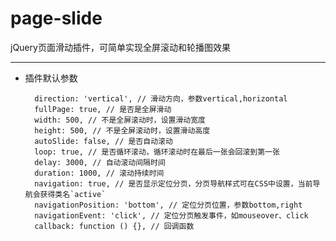 # page-slide
jQuery页面滑动插件，可简单实现全屏滚动和轮播图效果

----------
- 插件默认参数

		direction: 'vertical', // 滑动方向，参数vertical,horizontal
        fullPage: true, // 是否是全屏滑动
        width: 500, // 不是全屏滚动时，设置滑动宽度
        height: 500, // 不是全屏滚动时，设置滑动高度
        autoSlide: false, // 是否自动滚动
        loop: true, // 是否循环滚动，循环滚动时在最后一张会回滚到第一张
        delay: 3000, // 自动滚动间隔时间
        duration: 1000, // 滚动持续时间
        navigation: true, // 是否显示定位分页，分页导航样式可在CSS中设置，当前导航会获得类名`active`
        navigationPosition: 'bottom', // 定位分页位置，参数bottom,right
        navigationEvent: 'click', // 定位分页触发事件，如mouseover、click
        callback: function () {}, // 回调函数
